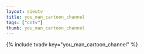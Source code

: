 ```yaml
--- 
layout: sieutv
title: you_man_cartoon_channel
tags: ["cntv"]
thumb: you_man_cartoon_channel
---
```

{% include tvadv key="you_man_cartoon_channel" %}
